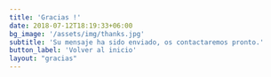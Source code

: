 ```yaml
---
title: 'Gracias !'
date: 2018-07-12T18:19:33+06:00
bg_image: '/assets/img/thanks.jpg'
subtitle: 'Su mensaje ha sido enviado, os contactaremos pronto.'
button_label: 'Volver al inicio'
layout: "gracias"
---
```

